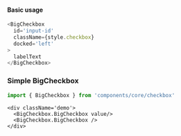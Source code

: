 #### Basic usage

```javascript
<BigCheckbox
  id='input-id'
  className={style.checkbox}
  docked='left'
>
  labelText
</BigCheckbox>
```

### Simple BigCheckbox

```javascript
import { BigCheckbox } from 'components/core/checkbox'
```

```
<div className='demo'>
  <BigCheckbox.BigCheckbox value/>
  <BigCheckbox.BigCheckbox />
</div>
```
